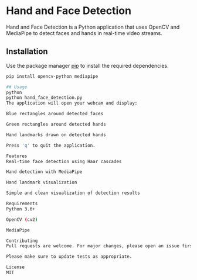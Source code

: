 # Hand and Face Detection

Hand and Face Detection is a Python application that uses OpenCV and MediaPipe to detect faces and hands in real-time video streams.

## Installation

Use the package manager [pip](https://pip.pypa.io/en/stable/) to install the required dependencies.

```bash
pip install opencv-python mediapipe

## Usage
python
python hand_face_detection.py
The application will open your webcam and display:

Blue rectangles around detected faces

Green rectangles around detected hands

Hand landmarks drawn on detected hands

Press 'q' to quit the application.

Features
Real-time face detection using Haar cascades

Hand detection with MediaPipe

Hand landmark visualization

Simple and clean visualization of detection results

Requirements
Python 3.6+

OpenCV (cv2)

MediaPipe

Contributing
Pull requests are welcome. For major changes, please open an issue first to discuss what you would like to change.

Please make sure to update tests as appropriate.

License
MIT
